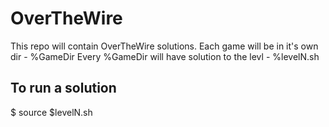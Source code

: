 # OverTheWire

This repo will contain OverTheWire solutions.
Each game will be in it's own dir - %GameDir
Every %GameDir will have solution to the levl - %levelN.sh

To run a solution
---

$ source $levelN.sh
